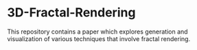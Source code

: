 # 3D-Fractal-Rendering
This repository contains a paper which explores generation and visualization of various techniques that involve fractal rendering.

